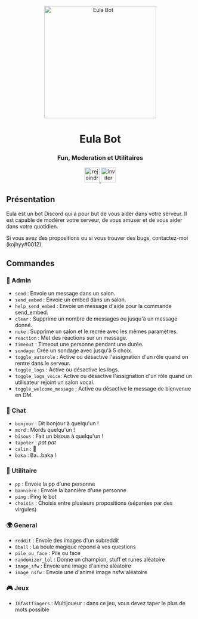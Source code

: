 <!-- Image -->
<p align="center">
  <img src="https://media.discordapp.net/attachments/836943322580516904/1060614756458840134/1159087.png" alt="Eula Bot" height="300">
</p>
<h1 align="center">Eula Bot</h1>
<h3 align="center">Fun, Moderation et Utilitaires</h3>
<p align="center">
    <a href="https://discord.gg/s5hrMzGCb8">
        <img src="https://media.discordapp.net/attachments/836943322580516904/1079754592545415249/rejoindreleserveur.png" alt="rejoindre le serveur" height="40">
    </a>
    <a href="https://discord.com/api/oauth2/authorize?client_id=914226393565499412&permissions=8&scope=applications.commands%20bot">
        <img src="https://media.discordapp.net/attachments/836943322580516904/1079754592356667422/inviterlebot.png" alt="inviter le bot" height="40">
    </a>
</p>



## Présentation
Eula est un bot Discord qui a pour but de vous aider dans votre serveur. Il est capable de modérer votre serveur, de vous amuser et de vous aider dans votre quotidien.

Si vous avez des propositions ou si vous trouver des bugs, contactez-moi (kojhyy#0012).

## Commandes

### 👑 Admin
- `send` : Envoie un message dans un salon.
- `send_embed` : Envoie un embed dans un salon.
- `help_send_embed` : Envoie un message d'aide pour la commande send_embed.
- `clear` : Supprime un nombre de messages ou jusqu'à un message donné.
- `nuke` : Supprime un salon et le recrée avec les mêmes paramètres.
- `reaction` : Met des réactions sur un message.
- `timeout` : Timeout une personne pendant une durée.
- `sondage`: Crée un sondage avec jusqu'à 5 choix.
- `toggle_autorole` : Active ou désactive l'assignation d'un rôle quand on rentre dans le serveur.
- `toggle_logs` : Active ou désactive les logs.
- `toggle_logs_voice`: Active ou désactive l'assignation d'un rôle quand un utilisateur rejoint un salon vocal.
- `toggle_welcome_message` : Active ou désactive le message de bienvenue en DM.

### 💬 Chat
- `bonjour` : Dit bonjour à quelqu'un !
- `mord` : Mords quelqu'un !
- `bisous` : Fait un bisous à quelqu'un !
- `tapoter` : *pat pat*
- `calin` : 🤗
- `baka` : Ba...baka !

### 🔧 Utilitaire
- `pp` : Envoie la pp d'une personne
- `bannière` : Envoie la bannière d'une personne
- `ping` : Ping le bot
- `choisis` : Choisis entre plusieurs propositions (séparées par des virgules)

### 🌍 General
- `reddit` : Envoie des images d'un subreddit
- `8ball` : La boule magique répond à vos questions
- `pile_ou_face` : Pile ou face
- `randomizer_lol` : Donne un champion, stuff et runes aléatoire
- `image_sfw` : Envoie une image d'animé aléatoire
- `image_nsfw` : Envoie une d'animé image nsfw aléatoire

### 🎮 Jeux
- `10fastfingers` : Multijoueur : dans ce jeu, vous devez taper le plus de mots possible
